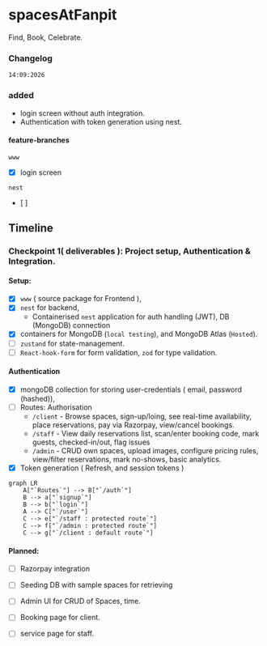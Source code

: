 # spacesAtFanpit
Find, Book, Celebrate.

### Changelog
`14:09:2026`
### added
- login screen without auth integration.
- Authentication with token generation using nest.

#### feature-branches
`www`
- [x] login screen 

`nest`
- [ ] 
## Timeline
### Checkpoint 1( deliverables ): Project setup, Authentication & Integration.
#### Setup:
- [x] `www` ( source package for Frontend ), 
- [x] `nest` for backend,
   - Containerised `nest` application for auth handling (JWT), DB (MongoDB) connection 
- [x] containers for MongoDB (`local testing`), and MongoDB Atlas (`Hosted`).
- [ ] `zustand` for state-management.
- [ ] `React-hook-form` for form validation, `zod` for type validation.
#### Authentication
- [x] mongoDB collection for storing user-credentials ( email, password (hashed)),
- [ ] Routes: Authorisation
   - `/client` - Browse spaces, sign-up/loing, see real-time availability, place reservations, pay via Razorpay, view/cancel bookings. 
   - `/staff` - View daily reservations list, scan/enter booking code, mark guests, checked-in/out, flag issues 
   - `/admin` - CRUD own spaces, upload images, configure pricing rules, view/filter reservations, mark no-shows, basic analytics.
- [x] Token generation ( Refresh, and session tokens )

```mermaid
graph LR
    A["`Routes`"] --> B["`/auth`"]
    B --> a["`signup`"]
    B --> b["`login`"]
    A --> C["`/user`"]
    C --> e["`/staff : protected route`"]
    C --> f["`/admin : protected route`"]
    C --> g["`/client : default route`"]
```
#### Planned:
- [ ] Razorpay integration
- [ ] Seeding DB with sample spaces for retrieving
- [ ] Admin UI for CRUD of Spaces, time.
- [ ] Booking page for client.
- [ ] service page for staff.

